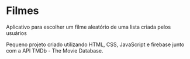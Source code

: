 # Filmes
 Aplicativo para escolher um filme aleatório de uma lista criada pelos usuários
 
 Pequeno projeto criado utilizando HTML, CSS, JavaScript e firebase junto com a API TMDb - The Movie Database.
